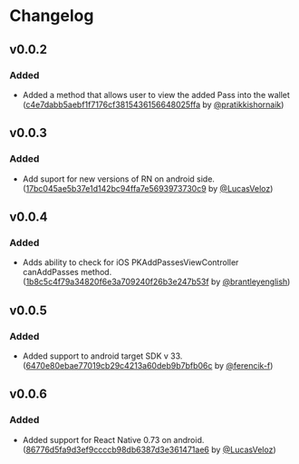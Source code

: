 # Changelog

## v0.0.2

### Added

- Added a method that allows user to view the added Pass into the wallet ([c4e7dabb5aebf1f7176cf3815436156648025ffa](https://github.com/dev-family/react-native-wallet-manager/pull/1/commits/c4e7dabb5aebf1f7176cf3815436156648025ffa) by [@pratikkishornaik](https://github.com/pratikkishornaik))

## v0.0.3

### Added

- Add suport for new versions of RN on android side. ([17bc045ae5b37e1d142bc94ffa7e5693973730c9](https://github.com/dev-family/react-native-wallet-manager/pull/11/commits/17bc045ae5b37e1d142bc94ffa7e5693973730c9) by [@LucasVeloz](https://github.com/LucasVeloz))

## v0.0.4

### Added

- Adds ability to check for iOS PKAddPassesViewController canAddPasses method. ([1b8c5c4f79a34820f6e3a709240f26b3e247b53f](https://github.com/dev-family/react-native-wallet-manager/pull/11/commits/1b8c5c4f79a34820f6e3a709240f26b3e247b53f) by [@brantleyenglish](https://github.com/brantleyenglish))

## v0.0.5

### Added

- Added support to android target SDK v 33. ([6470e80ebae77019cb29c4213a60deb9b7bfb06c](https://github.com/dev-family/react-native-wallet-manager/pull/15/commits/6470e80ebae77019cb29c4213a60deb9b7bfb06c) by [@ferencik-f](https://github.com/ferencik-f))

## v0.0.6

### Added

- Added support for React Native 0.73 on android. ([86776d5fa9d3ef9ccccb98db6387d3e361471ae6](https://github.com/dev-family/react-native-wallet-manager/pull/18/commits/86776d5fa9d3ef9ccccb98db6387d3e361471ae6) by [@LucasVeloz](https://github.com/LucasVeloz))